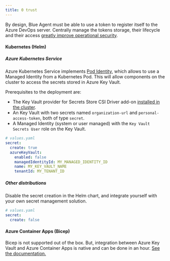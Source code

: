 ```yaml
---
title: 0 trust
---
```


By design, Blue Agent must be able to use a token to register itself to the Azure DevOps server. Centrally manage the tokens storage, their lifecycle and their access [greatly improve operational security](https://en.wikipedia.org/wiki/Zero_trust_architecture).

#### Kubernetes (Helm)

##### Azure Kubernetes Service

Azure Kubernetes Service implements [Pod Identity](https://learn.microsoft.com/en-us/azure/aks/use-azure-ad-pod-identity), which allows to use a Managed Identity from a Kubernetes Pod. This will allow components on the cluster to access the secrets stored in Azure Key Vault.

Prerequisites to the deployment are:

- The Key Vault provider for Secrets Store CSI Driver add-on [installed in the cluster](https://learn.microsoft.com/en-us/azure/aks/csi-secrets-store-driver).
- An Key Vault with two secrets named `organization-url` and `personal-access-token`, both of type `secret`.
- A Managed Identity (system or user managed) with the `Key Vault Secrets User` role on the Key Vault.

```yaml
# values.yaml
secret:
  create: true
  azureKeyVault:
    enabled: false
    managedIdentityId: MY_MANAGED_IDENTITY_ID
    name: MY_KEY_VAULT_NAME
    tenantId: MY_TENANT_ID
```

##### Other distributions

Disable the secret creation in the Helm chart, and integrate yourself with your own secret management solution.

```yaml
# values.yaml
secret:
  create: false
```

#### Azure Container Apps (Bicep)

Bicep is not supported out of the box. But, integration between Azure Key Vault and Azure Container Apps is native and can be done in an hour. [See the documentation.](https://learn.microsoft.com/en-us/azure/container-apps/manage-secrets?tabs=azure-cli)
